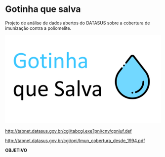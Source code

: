 # Gotinha que salva

Projeto de análise de dados abertos do DATASUS sobre a cobertura de imunização contra a poliomelite.

![alt text](https://github.com/IgorQuaresma/GotinhaQueSalva/raw/main/Dados/Imagens/capa_projeto.png)


 http://tabnet.datasus.gov.br/cgi/tabcgi.exe?pni/cnv/cpniuf.def

http://tabnet.datasus.gov.br/cgi/pni/Imun_cobertura_desde_1994.pdf

**OBJETIVO**
